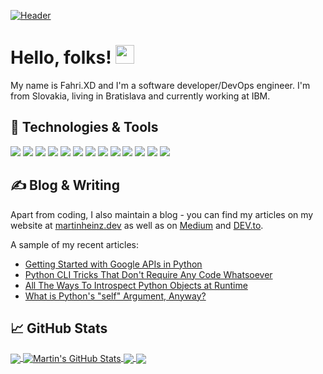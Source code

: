 <!-- More info, tips and tricks for making GitHub Profile README can be found in my article at https://towardsdatascience.com/build-a-stunning-readme-for-your-github-profile-9b80434fe5d7 -->

[![Header](https://telegra.ph/file/585b95659c228de684dbc.jpg "Header")](https://www.fahri-xd.xyz/)

# Hello, folks! <img src="https://raw.githubusercontent.com/MartinHeinz/MartinHeinz/master/wave.gif" width="30px" height="30px" />

My name is Fahri.XD and I'm a software developer/DevOps engineer. I'm from Slovakia, living in Bratislava and currently working at IBM.

## 🔧 Technologies & Tools
![](https://img.shields.io/badge/OS-Linux-informational?style=flat&logo=linux&logoColor=white&color=d81717)
![](https://img.shields.io/badge/Editor-IntelliJ_IDEA-informational?style=flat&logo=intellij-idea&logoColor=white&color=d81717)
![](https://img.shields.io/badge/Code-Python-informational?style=flat&logo=python&logoColor=white&color=d81717)
![](https://img.shields.io/badge/Code-JavaScript-informational?style=flat&logo=javascript&logoColor=white&color=d81717)
![](https://img.shields.io/badge/Code-Golang-informational?style=flat&logo=go&logoColor=white&color=d81717)
![](https://img.shields.io/badge/Code-Make-informational?style=flat&logo=cmake&logoColor=white&color=d81717)
![](https://img.shields.io/badge/Code-Vue-informational?style=flat&logo=vue.js&logoColor=white&color=d81717)
![](https://img.shields.io/badge/Shell-Bash-informational?style=flat&logo=gnu-bash&logoColor=white&color=d81717)
![](https://img.shields.io/badge/Tools-PostgreSQL-informational?style=flat&logo=postgresql&logoColor=white&color=d81717)
![](https://img.shields.io/badge/Tools-Docker-informational?style=flat&logo=docker&logoColor=white&color=d81717)
![](https://img.shields.io/badge/Tools-Kubernetes-informational?style=flat&logo=kubernetes&logoColor=white&color=d81717)
![](https://img.shields.io/badge/Tools-Red_Hat_OpenShift-informational?style=flat&logo=red-hat-open-shift&logoColor=white&color=d81717)
![](https://img.shields.io/badge/Cloud-Digital_Ocean-informational?style=flat&logo=digitalocean&logoColor=white&color=d81717)

## &#x270d; Blog & Writing

Apart from coding, I also maintain a blog - you can find my articles on my website at [martinheinz.dev](https://martinheinz.dev/) as well as on [Medium](https://medium.com/@martin.heinz) and [DEV.to](https://dev.to/martinheinz).

A sample of my recent articles:

<!-- BLOG-POST-LIST:START -->
- [Getting Started with Google APIs in Python](https://martinheinz.dev/blog/84)
- [Python CLI Tricks That Don&#39;t Require Any Code Whatsoever](https://martinheinz.dev/blog/83)
- [All The Ways To Introspect Python Objects at Runtime](https://martinheinz.dev/blog/82)
- [What is Python&#39;s &quot;self&quot; Argument, Anyway?](https://martinheinz.dev/blog/81)
<!-- BLOG-POST-LIST:END -->

## &#x1f4c8; GitHub Stats

<a href="https://github.com/MartinHeinz/MartinHeinz">
  <img align="center" src="https://github-readme-stats.vercel.app/api/top-langs/?username=MartinHeinz&hide=java,html,tex&title_color=ffffff&text_color=c9cacc&icon_color=d81717&bg_color=1d1f21&langs_count=3" />
</a>
<a href="https://github.com/MartinHeinz/MartinHeinz">
  <img align="center" src="https://github-readme-stats.vercel.app/api?username=MartinHeinz&show_icons=true&line_height=27&count_private=true&title_color=ffffff&text_color=c9cacc&icon_color=d81717&bg_color=1d1f21" alt="Martin's GitHub Stats" />
</a>

<a href="https://github.com/MartinHeinz/python-project-blueprint">
  <img align="center" src="https://github-readme-stats.vercel.app/api/pin/?username=MartinHeinz&repo=python-project-blueprint&title_color=ffffff&text_color=c9cacc&icon_color=d81717&bg_color=1d1f21" />
</a>


<a href="https://github.com/MartinHeinz/go-project-blueprint">
  <img align="center" src="https://github-readme-stats.vercel.app/api/pin/?username=MartinHeinz&repo=go-project-blueprint&title_color=ffffff&text_color=c9cacc&icon_color=d81717&bg_color=1d1f21" />
</a>    

<!-- links to social media icons -->

<!-- icons with padding -->

[1.1]: http://i.imgur.com/tXSoThF.png (twitter icon with padding)
[2.1]: http://i.imgur.com/0o48UoR.png (github icon with padding)

<!-- icons without padding -->

[1.2]: https://telegra.ph/file/1d33594a70a8f85fb86e8.jpg (facebok icon without padding)
[2.2]: http://i.imgur.com/9I6NRUm.png (github icon without padding)
[3.2]: https://telegra.ph/file/0b5606ad90b35d1e09500.jpg (instagram icon without padding)


<!-- links to your social media accounts -->

[1]: https://twitter.com/Martin_Heinz_
[2]: https://github.com/MartinHeinz
[3]: https://www.linkedin.com/in/heinz-martin/


<!-- Resources -->
<!-- Icons: https://simpleicons.org/ -->
<!-- GitHub Stats: https://github.com/anuraghazra/github-readme-stats -->
<!-- Emojis: https://emojipedia.org/emoji/ -->
<!-- HTML Emojis: https://www.fileformat.info/index.htm -->
<!-- Shields: https://shields.io/ -->
<!-- Awesome GitHub Profile README: https://github.com/abhisheknaiidu/awesome-github-profile-readme -->
